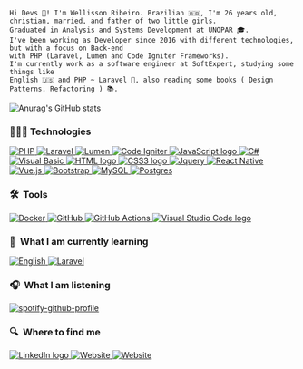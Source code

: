 ```text
Hi Devs 🖖! I'm Wellisson Ribeiro. Brazilian 🇧🇷, I'm 26 years old, christian, married, and father of two little girls.
Graduated in Analysis and Systems Development at UNOPAR 🎓.
I've been working as Developer since 2016 with different technologies, but with a focus on Back-end 
with PHP (Laravel, Lumen and Code Igniter Frameworks).
I'm currently work as a software engineer at SoftExpert, studying some things like 
English 🇺🇸 and PHP ~ Laravel 🐘, also reading some books ( Design Patterns, Refactoring ) 📚.
```

![Anurag's GitHub stats](https://github-readme-stats.vercel.app/api?username=wribeiiro&theme=cobalt)

### 👨🏻‍💻 Technologies
<p align="left">
  <a href="">
    <img alt="PHP" src="https://img.shields.io/badge/PHP-000?style=for-the-badge&logo=php&logoColor=8257E5"/>
  </a>
  
  <a href="">
    <img alt="Laravel" src="https://img.shields.io/badge/Laravel-000?style=for-the-badge&&logo=laravel&logoColor=8257E5"/>
  </a>
  
  <a href="">
    <img alt="Lumen" src="https://img.shields.io/badge/Lumen-000?style=for-the-badge&&logo=laravel&logoColor=8257E5"/>
  </a>
  
  <a href="">
    <img alt="Code Igniter" src="https://img.shields.io/badge/Code Igniter-000?style=for-the-badge&logo=codeigniter&logoColor=8257E5"/>
  </a>
  
  <a href="">
    <img alt="JavaScript logo" src="https://img.shields.io/badge/JavaScript-000?style=for-the-badge&logo=Javascript&logoColor=8257E5" title="JavaScript" />
  </a>
  
  <a href="">
    <img alt="C#" src="https://img.shields.io/badge/C%23-000?style=for-the-badge&logo=c-sharp&logoColor=8257E5" title="C#" />
  </a>
  
  <a href="">
    <img alt="Visual Basic" src="https://img.shields.io/badge/Visual Basic-000?style=for-the-badge&logo=visual%20studio&logoColor=8257E5" title="Visual Basic" />
  </a>
  
  <a href="">
    <img alt="HTML logo"  src="https://img.shields.io/badge/HTML-000?style=for-the-badge&logo=html5&logoColor=8257E5" title="HTML5" />
  </a>
  
  <a href="">
    <img alt="CSS3 logo" src="https://img.shields.io/badge/CSS-000?style=for-the-badge&logo=css3&logoColor=8257E5" title="CSS" />
  </a>
  
  <a href="">
    <img alt="Jquery" src="https://img.shields.io/badge/jQuery-000?style=for-the-badge&logo=jquery&logoColor=8257E5"/>
  </a>
  
  <a href="">
    <img alt="React Native" src="https://img.shields.io/badge/React-000?style=for-the-badge&logo=react&logoColor=8257E5" title="React" />
  </a>
  
  <a href="">
    <img alt="Vue.js" src="https://img.shields.io/badge/Vue.js-000?style=for-the-badge&logo=vue.js&logoColor=8257E5" />
  </a>
  
  <a href="">
    <img alt="Bootstrap" src="https://img.shields.io/badge/Bootstrap-000?style=for-the-badge&logo=bootstrap&logoColor=8257E5"/>
  </a>
  
  <a href="">
    <img alt="MySQL" src="https://img.shields.io/badge/MySQL-000?style=for-the-badge&logo=mysql&logoColor=8257E5"/>
  </a>
  
  <a href="">
    <img alt="Postgres" src ="https://img.shields.io/badge/Postgres-000?style=for-the-badge&logo=postgresql&logoColor=8257E5"/>
  </a>
</p>

### 🛠  Tools
<p align="left">
  <a href="">
    <img alt="Docker" src="https://img.shields.io/badge/Docker-000?style=for-the-badge&logo=docker&logoColor=8257E5"/>
  </a>
  
  <a href="">
    <img alt="GitHub" src="https://img.shields.io/badge/Github-000?style=for-the-badge&logo=github&logoColor=8257E5"/>
  </a>
  
  <a href="">
    <img alt="GitHub Actions" src="https://img.shields.io/badge/Github Actions-000?style=for-the-badge&logo=githubactions&logoColor=8257E5"/>
  </a>
  
  <a href="">
    <img src="https://img.shields.io/badge/VS%20Code-000?style=for-the-badge&logo=visual-studio-code&logoColor=8257E5" alt="Visual Studio Code logo" title="Visual Studio Code" />
  </a>
</p>

### 📖  What I am currently learning
<p align="left">
  <a href="">
    <img alt="English" src="https://img.shields.io/badge/English-000?style=for-the-badge"/>
  </a>
  
  <a href="">
    <img alt="Laravel" src="https://img.shields.io/badge/Laravel-000?style=for-the-badge&&logo=laravel&logoColor=8257E5"/>
  </a>
</p>

### 🎧  What I am listening

[![spotify-github-profile](https://spotify-github-profile.vercel.app/api/view?uid=itd9eq7e1e947txikhoq350jh&cover_image=true&theme=novatorem)](https://github.com/kittinan/spotify-github-profile)

### 🔍  Where to find me
<p align="left">
  <a href="https://www.linkedin.com/in/wellisson-ribeiro" target="_blank">
    <img src="https://img.shields.io/badge/LinkedIn-000?style=for-the-badge&logo=linkedin&logoColor=8257E5" alt="LinkedIn logo" title="LinkedIn"/>
  </a>
  
  <a href="https://www.wribeiiro.com" target="_blank">
    <img src="https://img.shields.io/badge/Personal Website-000?style=for-the-badge&logo=wordpress&logoColor=8257E5" alt="Website" title="Website"/>
  </a>
  
  <a href="https://stackoverflow.com/users/7039025/wribeiro" target="_blank">
    <img src="https://img.shields.io/badge/Stack_Overflow-000?style=for-the-badge&logo=stack-overflow&logoColor=8257E5" alt="Website" title="Website"/>
  </a>
</p>

